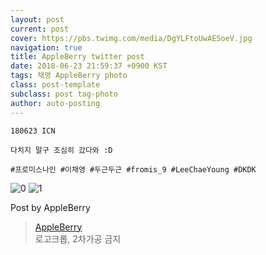 ```yaml
---
layout: post
current: post
cover: https://pbs.twimg.com/media/DgYLFtoUwAESoeV.jpg
navigation: true
title: AppleBerry twitter post
date: 2018-06-23 21:59:37 +0900 KST
tags: 채영 AppleBerry photo
class: post-template
subclass: post tag-photo
author: auto-posting
---
```


```  
180623 ICN  
  
다치지 말구 조심히 갔다와 :D  
  
#프로미스나인 #이채영 #두근두근 #fromis_9 #LeeChaeYoung #DKDK  

```

![0](https://pbs.twimg.com/media/DgYLF8mUEAA_pcC.jpg)
![1](https://pbs.twimg.com/media/DgYLFtoUwAESoeV.jpg)


Post by AppleBerry

> [AppleBerry](https://twitter.com/20000514_com)  
  로고크롭, 2차가공 금지